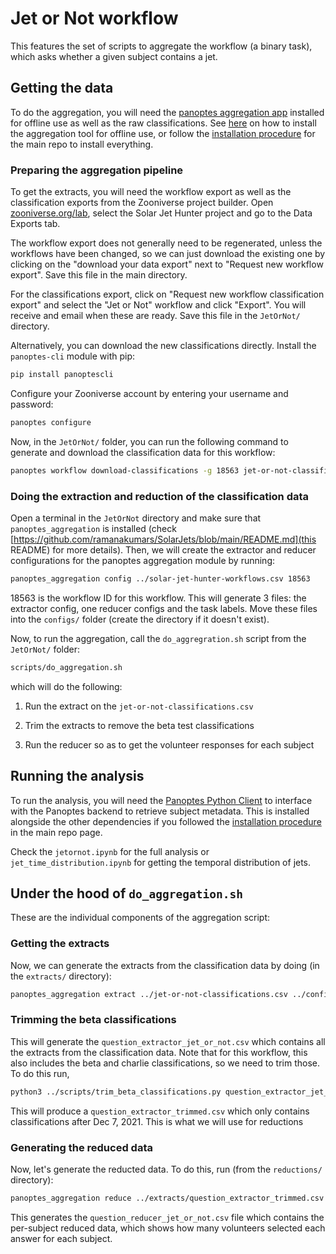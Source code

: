 Jet or Not workflow
===================

This features the set of scripts to aggregate the workflow (a binary task), which asks whether a given subject contains a jet. 

## Getting the data
To do the aggregation, you will need the [panoptes aggregation app](https://github.com/zooniverse/aggregation-for-caesar/) installed for offline use as well as the raw classifications. See [here](https://aggregation-caesar.zooniverse.org/README.html) on how to install the aggregation tool for offline use, or follow the [installation procedure](https://github.com/ramanakumars/SolarJets/blob/main/README.md/) for the main repo to install everything.

### Preparing the aggregation pipeline
To get the extracts, you will need the workflow export as well as the classification exports from the Zooniverse project builder. Open [zooniverse.org/lab](https://www.zooniverse.org/lab), select the Solar Jet Hunter project and go to the Data Exports tab. 

The workflow export does not generally need to be regenerated, unless the workflows have been changed, so we can just download the existing one by clicking on the "download your data export" next to "Request new workflow export". Save this file in the main directory.

For the classifications export, click on "Request new workflow classification export" and select the "Jet or Not" workflow and click "Export". You will receive and email when these are ready. Save this file in the `JetOrNot/` directory.

Alternatively, you can download the new classifications directly. Install the `panoptes-cli` module with pip:
```bash
pip install panoptescli
```

Configure your Zooniverse account by entering your username and password:
```bash
panoptes configure
```

Now, in the `JetOrNot/` folder, you can run the following command to generate and download the classification data for this workflow:
```bash
panoptes workflow download-classifications -g 18563 jet-or-not-classifications.csv
```

### Doing the extraction and reduction of the classification data
Open a terminal in the `JetOrNot` directory and make sure that `panoptes_aggregation` is installed (check [https://github.com/ramanakumars/SolarJets/blob/main/README.md](this README) for more details). Then, we will create the extractor and reducer configurations for the panoptes aggregation module by running:

```bash
panoptes_aggregation config ../solar-jet-hunter-workflows.csv 18563
```

18563 is the workflow ID for this workflow. This will generate 3 files: the extractor config, one reducer configs and the task labels. Move these files into the `configs/` folder (create the directory if it doesn't exist).

Now, to run the aggregation, call the `do_aggregration.sh` script from the `JetOrNot/` folder:
```bash
scripts/do_aggregation.sh
```

which will do the following:

1. Run the extract on the `jet-or-not-classifications.csv`

2. Trim the extracts to remove the beta test classifications

3. Run the reducer so as to get the volunteer responses for each subject

## Running the analysis
To run the analysis, you will need the [Panoptes Python Client](https://github.com/zooniverse/panoptes-python-client) to interface with the Panoptes backend to retrieve subject metadata. This is installed alongside the other dependencies if you followed the [installation procedure](https://github.com/ramanakumars/SolarJets/blob/main/README.md) in the main repo page. 

Check the `jetornot.ipynb` for the full analysis or `jet_time_distribution.ipynb` for getting the temporal distribution of jets. 


## Under the hood of `do_aggregation.sh`

These are the individual components of the aggregation script:

### Getting the extracts
Now, we can generate the extracts from the classification data by doing (in the `extracts/` directory):
```bash
panoptes_aggregation extract ../jet-or-not-classifications.csv ../configs/Extractor_config_workflow_18563_V5.19.yaml -o jet_or_not
```

### Trimming the beta classifications
This will generate the `question_extractor_jet_or_not.csv` which contains all the extracts from the classification data. Note that for this workflow, this also includes the beta and charlie classifications, so we need to trim those. To do this run,
```bash
python3 ../scripts/trim_beta_classifications.py question_extractor_jet_or_not.csv
```

This will produce a `question_extractor_trimmed.csv` which only contains classifications after Dec 7, 2021. This is what we will use for reductions

### Generating the reduced data
Now, let's generate the reducted data. To do this, run (from the `reductions/` directory):
```bash
panoptes_aggregation reduce ../extracts/question_extractor_trimmed.csv ../configs/Reducer_config_workflow_18563_V5.19_question_extractor.yaml -o jet_or_not 
```

This generates the `question_reducer_jet_or_not.csv` file which contains the per-subject reduced data, which shows how many volunteers selected each answer for each subject. 

